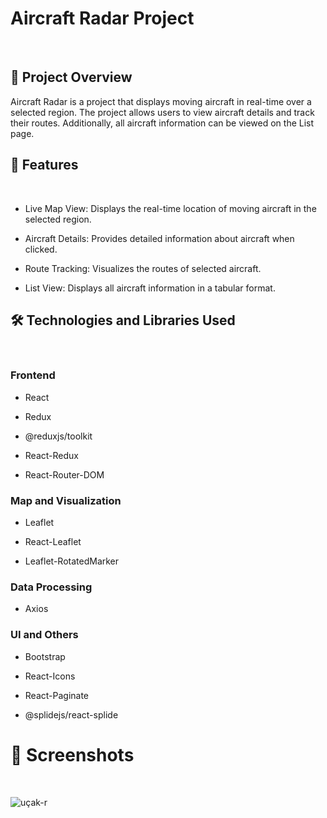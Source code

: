 # Aircraft Radar Project
<br/>

## 📡 Project Overview

Aircraft Radar is a project that displays moving aircraft in real-time over a selected region. The project allows users to view aircraft details and track their routes. Additionally, all aircraft information can be viewed on the List page.

## 🚀 Features
<br/>

- Live Map View: Displays the real-time location of moving aircraft in the selected region.

- Aircraft Details: Provides detailed information about aircraft when clicked.

- Route Tracking: Visualizes the routes of selected aircraft.

- List View: Displays all aircraft information in a tabular format.


## 🛠️ Technologies and Libraries Used
<br/>

###  Frontend

- React

- Redux

- @reduxjs/toolkit

- React-Redux

- React-Router-DOM

### Map and Visualization

- Leaflet

- React-Leaflet

- Leaflet-RotatedMarker

### Data Processing

- Axios

### UI and Others

- Bootstrap

- React-Icons

- React-Paginate

- @splidejs/react-splide

# 📸 Screenshots
<br/>

![uçak-r](https://github.com/user-attachments/assets/5f806333-e524-4a4e-b677-87d0ddcba905)

